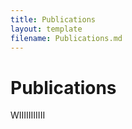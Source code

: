 ```yaml
---
title: Publications
layout: template
filename: Publications.md
--- 
```


# Publications

WIIIIIIIIIII
